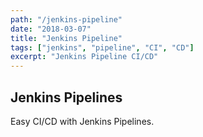 ```yaml
---
path: "/jenkins-pipeline"
date: "2018-03-07"
title: "Jenkins Pipeline"
tags: ["jenkins", "pipeline", "CI", "CD"]
excerpt: "Jenkins Pipeline CI/CD"
---
```


## Jenkins Pipelines

Easy CI/CD with Jenkins Pipelines.
